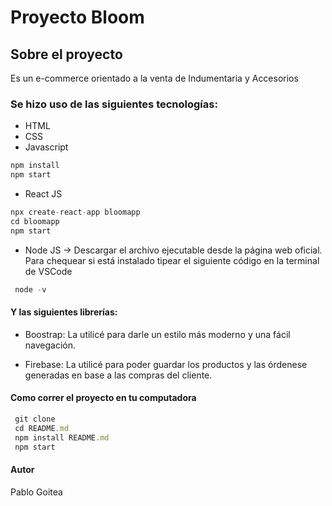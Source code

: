 # Proyecto Bloom

## Sobre el proyecto
Es un e-commerce orientado a la venta de Indumentaria y Accesorios

### Se hizo uso de las siguientes tecnologías: 

* HTML
* CSS
* Javascript 
 ```javascript
 npm install
 npm start
 ```
* React JS
```javascript
npx create-react-app bloomapp
cd bloomapp
npm start
```

* Node JS -> Descargar el archivo ejecutable desde la página web oficial. Para chequear si está instalado tipear el siguiente código en la terminal de VSCode
```javascript
 node -v
 ```

#### Y las siguientes librerías:

* Boostrap: La utilicé para darle un estilo más moderno y una fácil navegación.

* Firebase: La utilicé para poder guardar los productos y las órdenese generadas en base a las compras del cliente.

#### Como correr el proyecto en tu computadora

```javascript
 git clone
 cd README.md
 npm install README.md
 npm start
 ```


#### Autor
Pablo Goitea

